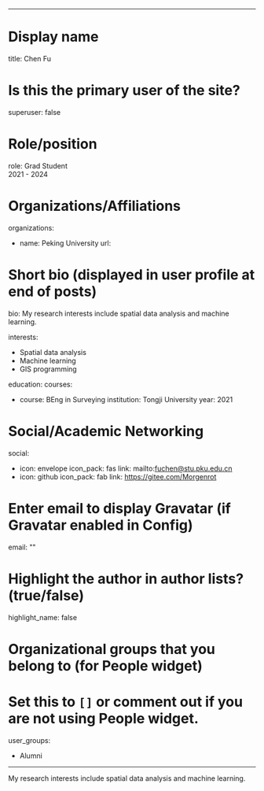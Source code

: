 
---
# Display name
title: Chen Fu

# Is this the primary user of the site?
superuser: false

# Role/position
role: Grad Student<br>2021 - 2024</br>

# Organizations/Affiliations
organizations:
- name: Peking University
  url: 

# Short bio (displayed in user profile at end of posts)
bio: My research interests include spatial data analysis and machine learning.

interests:
  - Spatial data analysis
  - Machine learning
  - GIS programming


education:
  courses:
  - course: BEng in Surveying
    institution: Tongji University
    year: 2021


# Social/Academic Networking
social:
  - icon: envelope
    icon_pack: fas
    link: mailto:fuchen@stu.pku.edu.cn
  - icon: github
    icon_pack: fab
    link: https://gitee.com/Morgenrot


# Enter email to display Gravatar (if Gravatar enabled in Config)
email: ""

# Highlight the author in author lists? (true/false)
highlight_name: false

# Organizational groups that you belong to (for People widget)
#   Set this to `[]` or comment out if you are not using People widget.
user_groups:
- Alumni
---
My research interests include spatial data analysis and machine learning.

